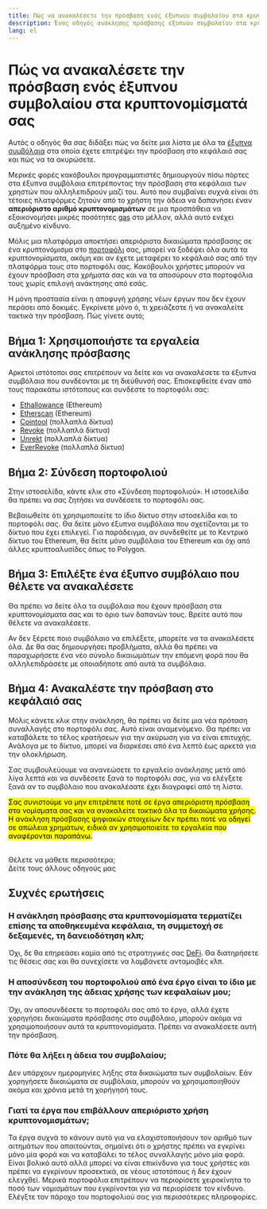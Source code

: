 ```yaml
---
title: Πώς να ανακαλέσετε την πρόσβαση ενός έξυπνου συμβολαίου στα κρυπτονομίσματά σας
description: Ένας οδηγός ανάκλησης πρόσβασης έξυπνου συμβολαίου στα κρυπτονομίσματα
lang: el
---
```


# Πώς να ανακαλέσετε την πρόσβαση ενός έξυπνου συμβολαίου στα κρυπτονομίσματά σας

Αυτός ο οδηγός θα σας διδάξει πώς να δείτε μια λίστα με όλα τα [έξυπνα συμβόλαια](/glossary/#smart-contract) στα οποία έχετε επιτρέψει την πρόσβαση στο κεφάλαιό σας και πώς να τα ακυρώσετε.

Μερικές φορές κακόβουλοι προγραμματιστές δημιουργούν πίσω πόρτες στα έξυπνα συμβόλαια επιτρέποντας την πρόσβαση στα κεφάλαια των χρηστών που αλληλεπιδρούν μαζί του. Αυτό που συμβαίνει συχνά είναι ότι τέτοιες πλατφόρμες ζητούν από το χρήστη την άδεια να δαπανήσει έναν **απεριόριστο αριθμό κρυπτονομισμάτων** σε μια προσπάθεια να εξοικονομήσει μικρές ποσότητες [gas](/glossary/#gas) στο μέλλον, αλλά αυτό ενέχει αυξημένο κίνδυνο.

Μόλις μια πλατφόρμα αποκτήσει απεριόριστα δικαιώματα πρόσβασης σε ένα κρυπτονόμισμα στο [πορτοφόλι](/glossary/#wallet) σας, μπορεί να ξοδέψει όλα αυτά τα κρυπτονομίσματα, ακόμη και αν έχετε μεταφέρει το κεφάλαιό σας από την πλατφόρμα τους στο πορτοφόλι σας. Κακόβουλοι χρήστες μπορούν να έχουν πρόσβαση στα χρήματά σας και να τα αποσύρουν στα πορτοφόλια τους χωρίς επιλογή ανάκτησης από εσάς.

Η μόνη προστασία είναι η αποφυγή χρήσης νέων έργων που δεν έχουν περάσει από δοκιμές. Εγκρίνετε μόνο ό, τι χρειάζεστε ή να ανακαλείτε τακτικά την πρόσβαση. Πώς γίνετε αυτό;

## Βήμα 1: Χρησιμοποιήστε τα εργαλεία ανάκλησης πρόσβασης

Αρκετοί ιστότοποι σας επιτρέπουν να δείτε και να ανακαλέσετε τα έξυπνα συμβόλαια που συνδέονται με τη διεύθυνσή σας. Επισκεφθείτε έναν από τους παρακάτω ιστότοπους και συνδέστε το πορτοφόλι σας:

- [Ethallowance](https://ethallowance.com/) (Ethereum)
- [Etherscan](https://etherscan.io/tokenapprovalchecker) (Ethereum)
- [Cointool](https://cointool.app/approve/eth) (πολλαπλά δίκτυα)
- [Revoke](https://revoke.cash/) (πολλαπλά δίκτυα)
- [Unrekt](https://app.unrekt.net/) (πολλαπλά δίκτυα)
- [EverRevoke](https://everrise.com/everrevoke/) (πολλαπλά δίκτυα)

## Βήμα 2: Σύνδεση πορτοφολιού

Στην ιστοσελίδα, κάντε κλικ στο «Σύνδεση πορτοφολιού». Η ιστοσελίδα θα πρέπει να σας ζητήσει να συνδέσετε το πορτοφόλι σας.

Βεβαιωθείτε ότι χρησιμοποιείτε το ίδιο δίκτυο στην ιστοσελίδα και το πορτοφόλι σας. Θα δείτε μόνο έξυπνα συμβόλαια που σχετίζονται με το δίκτυο που έχει επιλεγεί. Για παράδειγμα, αν συνδεθείτε με το Κεντρικό δίκτυο του Ethereum, θα δείτε μόνο συμβόλαια του Ethereum και όχι από άλλες κρυπτοαλυσίδες όπως το Polygon.

## Βήμα 3: Επιλέξτε ένα έξυπνο συμβόλαιο που θέλετε να ανακαλέσετε

Θα πρέπει να δείτε όλα τα συμβόλαια που έχουν πρόσβαση στα κρυπτονομίσματα σας και το όριο των δαπανών τους. Βρείτε αυτό που θέλετε να ανακαλέσετε.

Αν δεν ξέρετε ποιο συμβόλαιο να επιλέξετε, μπορείτε να τα ανακαλέσετε όλα. Δε θα σας δημιουργήσει προβλήματα, αλλά θα πρέπει να παραχωρήσετε ένα νέο σύνολο δικαιωμάτων την επόμενη φορά που θα αλληλεπιδράσετε με οποιαδήποτε από αυτά τα συμβόλαια.

## Βήμα 4: Ανακαλέστε την πρόσβαση στο κεφάλαιό σας

Μόλις κάνετε κλικ στην ανάκληση, θα πρέπει να δείτε μια νέα πρόταση συναλλαγής στο πορτοφόλι σας. Αυτό είναι αναμενόμενο. Θα πρέπει να καταβάλετε το τέλος κρατήσεων για την ακύρωση για να είναι επιτυχής. Ανάλογα με το δίκτυο, μπορεί να διαρκέσει από ένα λεπτό έως αρκετά για την ολοκλήρωση.

Σας συμβουλεύουμε να ανανεώσετε το εργαλείο ανάκλησης μετά από λίγα λεπτά και να συνδέσετε ξανά το πορτοφόλι σας, για να ελέγξετε ξανά αν το συμβόλαιο που ανακαλέσατε έχει διαγραφεί από τη λίστα.

<mark>Σας συνιστούμε να μην επιτρέπετε ποτέ σε έργα απεριόριστη πρόσβαση στα νομίσματα σας και να ανακαλείτε τακτικά όλα τα δικαιώματα χρήσης. Η ανάκληση πρόσβασης ψηφιακών στοιχείων δεν πρέπει ποτέ να οδηγεί σε απώλεια χρημάτων, ειδικά αν χρησιμοποιείτε τα εργαλεία που αναφέρονται παραπάνω.</mark>

 <br />

<InfoBanner shouldSpaceBetween emoji=":eyes:">
  <div>Θέλετε να μάθετε περισσότερα;</div>
  <ButtonLink href="/guides/">
    Δείτε τους άλλους οδηγούς μας
  </ButtonLink>
</InfoBanner>

## Συχνές ερωτήσεις

### Η ανάκληση πρόσβασης στα κρυπτονομίσματα τερματίζει επίσης τα αποθηκευμένα κεφάλαια, τη συμμετοχή σε δεξαμενές, τη δανειοδότηση κλπ;

Όχι, δε θα επηρεάσει καμία από τις στρατηγικές σας [DeFi](/glossary/#defi). Θα διατηρήσετε τις θέσεις σας και θα συνεχίσετε να λαμβάνετε ανταμοιβές κλπ.

### Η αποσύνδεση του πορτοφολιού από ένα έργο είναι το ίδιο με την ανάκληση της άδειας χρήσης των κεφαλαίων μου;

Όχι, αν αποσυνδέσετε το πορτοφόλι σας από το έργο, αλλά έχετε χορηγήσει δικαιώματα πρόσβασης στο συμβόλαιο, μπορούν ακόμα να χρησιμοποιήσουν αυτά τα κρυπτονομίσματα. Πρέπει να ανακαλέσετε αυτή την πρόσβαση.

### Πότε θα λήξει η άδεια του συμβολαίου;

Δεν υπάρχουν ημερομηνίες λήξης στα δικαιώματα των συμβολαίων. Εάν χορηγήσετε δικαιώματα σε συμβόλαια, μπορούν να χρησιμοποιηθούν ακόμα και χρόνια μετά τη χορήγησή τους.

### Γιατί τα έργα που επιβάλλουν απεριόριστο χρήση κρυπτονομισμάτων;

Τα έργα συχνά το κάνουν αυτό για να ελαχιστοποιήσουν τον αριθμό των αιτημάτων που απαιτούνται, σημαίνει ότι ο χρήστης πρέπει να εγκρίνει μόνο μία φορά και να καταβάλει το τέλος συναλλαγής μόνο μία φορά. Είναι βολικό αυτό αλλά μπορεί να είναι επικίνδυνο για τους χρήστες και πρέπει να εγκρίνουν προσεκτικά, σε νέους ιστοτόπους ή δεν έχουν ελεγχθεί. Μερικά πορτοφόλια επιτρέπουν να περιορίσετε χειροκίνητα το ποσό των νομισμάτων που εγκρίνονται για να περιορίσετε τον κίνδυνο. Ελέγξτε τον πάροχο του πορτοφολιού σας για περισσότερες πληροφορίες.
